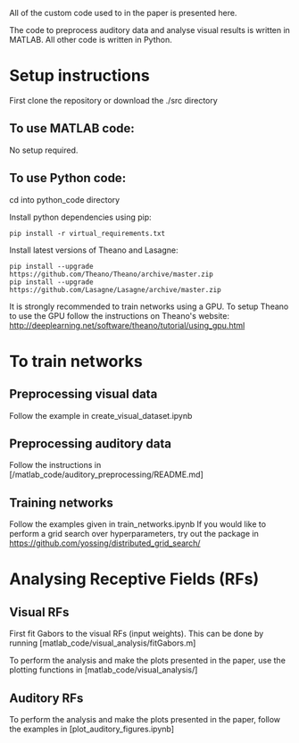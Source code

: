 All of the custom code used to in the paper is presented here. 

The code to preprocess  auditory data and analyse visual results is written in MATLAB. 
All other code is written in Python. 

# Setup instructions
First clone the repository or download the ./src directory

## To use MATLAB code:
No setup required. 

## To use Python code:

cd into python_code directory

Install python dependencies using pip:

	pip install -r virtual_requirements.txt

Install latest versions of Theano and Lasagne:

	pip install --upgrade https://github.com/Theano/Theano/archive/master.zip
	pip install --upgrade https://github.com/Lasagne/Lasagne/archive/master.zip

It is strongly recommended to train networks using a GPU.
To setup Theano to use the GPU follow the instructions on Theano's website: http://deeplearning.net/software/theano/tutorial/using_gpu.html

# To train networks

## Preprocessing visual data

Follow the example in create_visual_dataset.ipynb

## Preprocessing auditory data

Follow the instructions in [/matlab_code/auditory_preprocessing/README.md]

## Training networks

Follow the examples given in train_networks.ipynb
If you would like to perform a grid search over hyperparameters, try out the package in https://github.com/yossing/distributed_grid_search/

# Analysing Receptive Fields (RFs)

## Visual RFs
First fit Gabors to the visual RFs (input weights). This can be done by running [matlab_code/visual_analysis/fitGabors.m]

To perform the analysis and make the plots presented in the paper, use the plotting functions in [matlab_code/visual_analysis/]

## Auditory RFs
To perform the analysis and make the plots presented in the paper, follow the examples in [plot_auditory_figures.ipynb]
